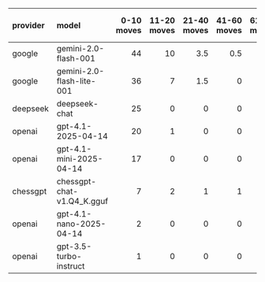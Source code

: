 | provider   | model                      |   0-10 moves |   11-20 moves |   21-40 moves |   41-60 moves |   61-80 moves |   81-100 moves |
|:-----------|:---------------------------|-------------:|--------------:|--------------:|--------------:|--------------:|---------------:|
| google     | gemini-2.0-flash-001       |           44 |            10 |           3.5 |           0.5 |           0.5 |              0 |
| google     | gemini-2.0-flash-lite-001  |           36 |             7 |           1.5 |           0   |           0   |              0 |
| deepseek   | deepseek-chat              |           25 |             0 |           0   |           0   |           0   |              0 |
| openai     | gpt-4.1-2025-04-14         |           20 |             1 |           0   |           0   |           0   |              0 |
| openai     | gpt-4.1-mini-2025-04-14    |           17 |             0 |           0   |           0   |           0   |              0 |
| chessgpt   | chessgpt-chat-v1.Q4_K.gguf |            7 |             2 |           1   |           1   |           0   |              0 |
| openai     | gpt-4.1-nano-2025-04-14    |            2 |             0 |           0   |           0   |           0   |              0 |
| openai     | gpt-3.5-turbo-instruct     |            1 |             0 |           0   |           0   |           0   |              0 |